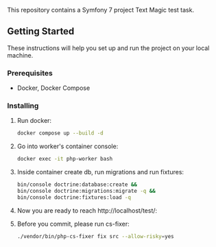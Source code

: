 This repository contains a Symfony 7 project Text Magic test task.
## Getting Started

These instructions will help you set up and run the project on your local machine.

### Prerequisites

- Docker, Docker Compose

### Installing

1. Run docker:

   ```bash
   docker compose up --build -d
   
2. Go into worker's container console:

   ```bash
   docker exec -it php-worker bash

3. Inside container create db, run migrations and run fixtures:
    ```bash
    bin/console doctrine:database:create &&
    bin/console doctrine:migrations:migrate -q &&
    bin/console doctrine:fixtures:load -q

4. Now you are ready to reach http://localhost/test/:
5. Before you commit, please run cs-fixer:

   ```bash
   ./vendor/bin/php-cs-fixer fix src --allow-risky=yes
